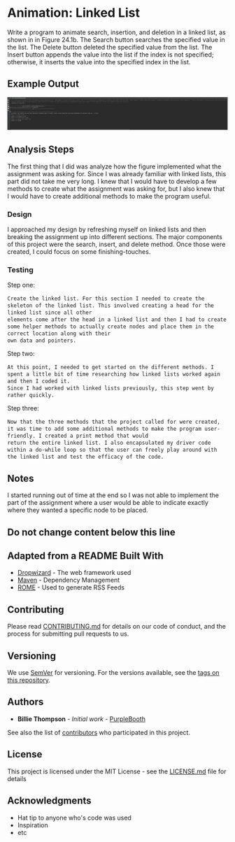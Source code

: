 # Animation: Linked List

Write a program to animate search, insertion, and deletion in a linked list, as shown in in Figure 24.1b. The 
Search button searches the specified value in the list. The Delete button deleted the specified value from the list. 
The Insert button appends the value into the list if the index is not specified; otherwise, it inserts the value into the specified index in the list.

## Example Output

![Sample Output](README.jpg)

## Analysis Steps

The first thing that I did was analyze how the figure implemented what the assignment was asking for. Since I was already familiar with linked lists,
this part did not take me very long. I knew that I would have to develop a few methods to create what the assignment was asking for, but I also knew that
I would have to create additional methods to make the program useful. 

### Design

I approached my design by refreshing myself on linked lists and then breaking the assignment up into different sections. The major components of this project
were the search, insert, and delete method. Once those were created, I could focus on some finishing-touches. 

### Testing

Step one:

```
Create the linked list. For this section I needed to create the skeleton of the linked list. This involved creating a head for the linked list since all other
elements come after the head in a linked list and then I had to create some helper methods to actually create nodes and place them in the correct location along with their
own data and pointers.
```

Step two:

```
At this point, I needed to get started on the different methods. I spent a little bit of time researching how linked lists worked again and then I coded it. 
Since I had worked with linked lists previously, this step went by rather quickly. 
```

Step three:

```
Now that the three methods that the project called for were created, it was time to add some additional methods to make the program user-friendly. I created a print method that would
return the entire linked list. I also encapsulated my driver code within a do-while loop so that the user can freely play around with the linked list and test the efficacy of the code. 
```

## Notes

I started running out of time at the end so I was not able to implement the part of the assignment where a user would be able to indicate exactly where they wanted a specific node to be placed. 

## Do not change content below this line
## Adapted from a README Built With

* [Dropwizard](http://www.dropwizard.io/1.0.2/docs/) - The web framework used
* [Maven](https://maven.apache.org/) - Dependency Management
* [ROME](https://rometools.github.io/rome/) - Used to generate RSS Feeds

## Contributing

Please read [CONTRIBUTING.md](https://gist.github.com/PurpleBooth/b24679402957c63ec426) for details on our code of conduct, and the process for submitting pull requests to us.

## Versioning

We use [SemVer](http://semver.org/) for versioning. For the versions available, see the [tags on this repository](https://github.com/your/project/tags). 

## Authors

* **Billie Thompson** - *Initial work* - [PurpleBooth](https://github.com/PurpleBooth)

See also the list of [contributors](https://github.com/your/project/contributors) who participated in this project.

## License

This project is licensed under the MIT License - see the [LICENSE.md](LICENSE.md) file for details

## Acknowledgments

* Hat tip to anyone who's code was used
* Inspiration
* etc
